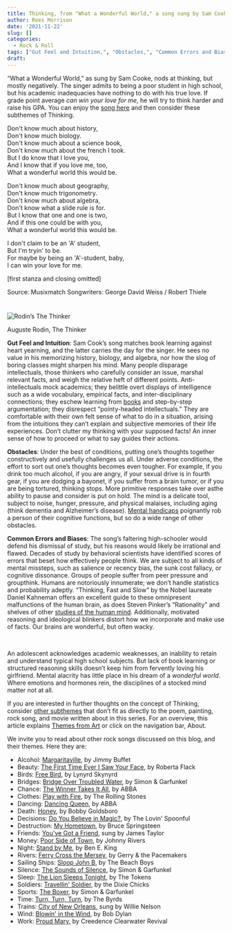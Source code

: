 ```yaml
---
title: Thinking, from "What a Wonderful World," a song sung by Sam Cooke
author: Rees Morrison
date: '2021-11-22'
slug: []
categories:
  - Rock & Roll
tags: ["Gut Feel and Intuition,", "Obstacles,", "Common Errors and Biases",]
draft:
---
```


“What a Wonderful World,” as sung by Sam Cooke, nods at thinking, but mostly negatively.  The singer admits to being a poor student in high school, but his academic inadequacies have nothing to do with his true love.  If grade point average *can win your love for me*, he will try to think harder and raise his GPA.  You can enjoy the [song here](https://www.youtube.com/watch?v=R4GLAKEjU4w) and then consider these subthemes of Thinking.

<!--more-->

Don't know much about history,  
Don't know much biology.  
Don't know much about a science book,  
Don't know much about the french I took.  
But I do know that I love you,  
And I know that if you love me, too,  
What a wonderful world this would be.

Don't know much about geography,  
Don't know much trigonometry.  
Don't know much about algebra,  
Don't know what a slide rule is for.  
But I know that one and one is two,  
And if this one could be with you,  
What a wonderful world this would be.  

I don't claim to be an 'A' student,  
But I'm tryin' to be.  
For maybe by being an 'A'-student, baby,  
I can win your love for me.

[first stanza and closing omitted]

Source: Musixmatch
Songwriters: George David Weiss / Robert Thiele

# <poem lyric end>

![Rodin’s The Thinker](/media/ThinkingRodin.jpg)

Auguste Rodin, The Thinker

**Gut Feel and Intuition**:  Sam Cook’s song matches book learning against heart yearning, and the latter carries the day for the singer.  He sees no value in his memorizing history, biology, and algebra, nor how the slog of boring classes might sharpen his mind.  Many people disparage intellectuals, those thinkers who carefully consider an issue, marshal relevant facts, and weigh the relative heft of different points.  Anti-intellectuals mock academics; they belittle overt displays of intelligence such as a wide vocabulary, empirical facts, and inter-disciplinary connections; they eschew learning from [books](interior) and step-by-step argumentation; they disrespect “pointy-headed intellectuals.”  They are comfortable with their own felt sense of what to do in a situation, arising from the intuitions they can’t explain and subjective memories of their life experiences.  Don’t clutter my thinking with your supposed facts!  An inner sense of how to proceed or what to say guides their actions.  

**Obstacles**:  Under the best of conditions, putting one’s thoughts together constructively and usefully challenges us all.  Under adverse conditions, the effort to sort out one’s thoughts becomes even tougher.  For example, if you drink too much alcohol, if you are angry, if your sexual drive is in fourth gear, if you are dodging a bayonet, if you suffer from a brain tumor, or if you are being tortured, thinking stops.  More primitive responses take over asthe ability to pause and consider is put on hold.  The mind is a delicate tool, subject to noise, hunger, pressure, and physical malaises, including aging (think dementia and Alzheimer’s disease).  [Mental handicaps](Beautiful) poignantly rob a person of their cognitive functions, but so do a wide range of other obstacles.

**Common Errors and Biases**:  The song’s faltering high-schooler would defend his dismissal of study, but his reasons would likely be irrational and flawed.  Decades of study by behavioral scientists have identified scores of errors that beset how effectively people think.  We are subject to all kinds of mental missteps, such as salience or recency bias, the sunk cost fallacy, or cognitive dissonance.  Groups of people suffer from peer pressure and groupthink.  Humans are notoriously innumerate; we don’t handle statistics and probability adeptly.  “Thinking, Fast and Slow” by the Nobel laureate Daniel Kahneman offers an excellent guide to these omnipresent malfunctions of the human brain, as does Steven Pinker’s “Rationality” and shelves of other [studies of the human mind](raven).  Additionally, motivated reasoning and ideological blinkers distort how we incorporate and make use of facts.  Our brains are wonderful, but often wacky.

&nbsp;

An adolescent acknowledges academic weaknesses, an inability to retain and understand typical high school subjects.  But lack of book learning or structured reasoning skills doesn’t keep him from fervently loving his girlfriend.  Mental alacrity has little place in his dream of a *wonderful world*.  Where emotions and hormones rein, the disciplines of a stocked mind matter not at all.


If you are interested in further thoughts on the concept of Thinking, consider [other subthemes]() that don’t fit as directly to the poem, painting, rock song, and movie written about in this series.  For an overview, this article explains [Themes from Art](http://bit.ly/3sRXopI) or click on the navigation bar, About.

We invite you to read about other rock songs discussed on this blog, and their themes.  Here they are: 

* Alcohol: [Margaritaville](https://themesfromart.com/post/2021-02-01-alcohol-margaritaville-buffet/alcoholmargarita/), by Jimmy Buffet
* Beauty: [The First Time Ever I Saw Your Face](https://themesfromart.com/post/2021-04-21-beautyflack/beautyflack/), by Roberta Flack
* Birds: [Free Bird]( https://themesfromart.com/post/2021-06-07-birds-free-bird-a-song-by-lynyrd-skynyrd/birdsfreebird/), by Lynyrd Skynyrd
* Bridges: [Bridge Over Troubled Water](https://themesfromart.com/post/2021-07-26-bridges-from-bridge-over-troubled-waters-a-song-by-simon-garfunkel/bridgestroubled/), by Simon & Garfunkel
* Chance: [The Winner Takes It All](https://themesfromart.com/post/2021-03-14-chancechurch/chancechurch/), by ABBA
* Clothes: [Play with Fire](https://themesfromart.com/post/2021-08-30-clothes-from-play-with-fire-a-song-by-the-rolling-stones/clothesfire/), by The Rolling Stones
* Dancing: [Dancing Queen](https://themesfromart.com/post/2021-09-10-dancing-from-dancing-queen-a-song-by-abba/dancingabba/), by ABBA
* Death: [Honey](https://themesfromart.com/post/2021-05-03-death-from-honey-sung-by-bobby-goldsboro/deathhoney/), by Bobby Goldsboro
* Decisions: [Do You Believe in Magic?](https://themesfromart.com/post/2021-02-08-decisions-from-do-you-believe-in-magic-a-song-by-the-lovin-spoonful/decisionsmagicspoonful/), by The Lovin' Spoonful
* Destruction:	[My Hometown](https://themesfromart.com/post/2021-02-18-destruction-from-my-hometown-a-rock-ballad-by-bruce-springsteen/destructhometown/), by Bruce Springsteen
* Friends: [You've Got a Friend](https://themesfromart.com/post/2021-06-20-friends-you-ve-got-a-friend-a-song-by-carol-king-sung-by-james-taylor/friendstaylor/), sung by James Taylor
* Money: [Poor Side of Town](https://themesfromart.com/post/2021-10-15-money-from-poor-side-of-town-a-song-by-johnny-rivers/moneypoor/), by Johnny Rivers
* Night: [Stand by Me](https://themesfromart.com/post/2021-11-05-night-from-stand-by-me-a-song-sung-by-ben-e-king/nightstand/), by Ben E. King
* Rivers: [Ferry Cross the Mersey](https://themesfromart.com/post/2021-10-02-rivers-from-ferry-cross-the-mersey-a-song-by-gerry-the-pacemakers/riversferry/), by Gerry & the Pacemakers
* Sailing Ships: [Sloop John B](https://themesfromart.com/post/2021-06-27-sailingships-from-sloop-john-b-a-rock-song-by-the-beach-boys/sailingshipsjohnb/), by The Beach Boys
* Silence: [The Sounds of Silence](https://themesfromart.com/post/2021-04-08-silencesounds/silencesounds/), by Simon & Garfunkel
* Sleep: [The Lion Sleeps Tonight](https://themesfromart.com/post/2021-09-22-sleep-from-the-lion-sleeps-tonight-a-song-by-the-tokens/sleeplion/), by The Tokens
* Soldiers: [Travellin' Soldier](https://themesfromart.com/post/2021-08-02-soldiers-from-travellin-soldier-a-song-by-the-chicks/soldierschicks/), by the Dixie Chicks
* Sports: [The Boxer](https://themesfromart.com/post/2021-07-12-sports-from-the-boxer-a-song-by-simon-garfunkel/sportsboxer/), by Simon & Garfunkel
* Time:	[Turn, Turn, Turn](https://themesfromart.com/post/2021-03-08-time-from-turn-turn-turn-by-the-byrds/timeturnturn/), by The Byrds
* Trains: [City of New Orleans](https://themesfromart.com/post/2021-05-10-trainsorleans/trainsorleans/), sung by Willie Nelson
* Wind: [Blowin' in the Wind](https://themesfromart.com/post/2021-08-12-wind-from-blowin-in-the-wind-a-song-by-bob-dylan/windblowin/), by Bob Dylan
* Work:	 [Proud Mary](https://themesfromart.com/post/2021-02-26-workproud/workproud/), by Creedence Clearwater Revival

